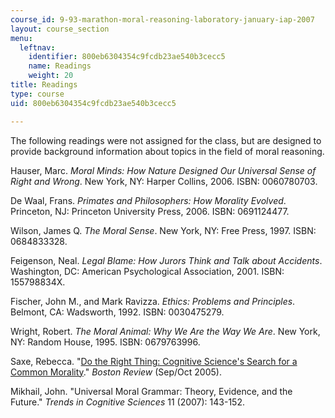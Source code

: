 ```yaml
---
course_id: 9-93-marathon-moral-reasoning-laboratory-january-iap-2007
layout: course_section
menu:
  leftnav:
    identifier: 800eb6304354c9fcdb23ae540b3cecc5
    name: Readings
    weight: 20
title: Readings
type: course
uid: 800eb6304354c9fcdb23ae540b3cecc5

---
```


The following readings were not assigned for the class, but are designed to provide background information about topics in the field of moral reasoning.

Hauser, Marc. _Moral Minds: How Nature Designed Our Universal Sense of Right and Wrong_. New York, NY: Harper Collins, 2006. ISBN: 0060780703.

De Waal, Frans. _Primates and Philosophers: How Morality Evolved_. Princeton, NJ: Princeton University Press, 2006. ISBN: 0691124477.

Wilson, James Q. _The Moral Sense_. New York, NY: Free Press, 1997. ISBN: 0684833328.

Feigenson, Neal. _Legal Blame: How Jurors Think and Talk about Accidents_. Washington, DC: American Psychological Association, 2001. ISBN: 155798834X.

Fischer, John M., and Mark Ravizza. _Ethics: Problems and Principles_. Belmont, CA: Wadsworth, 1992. ISBN: 0030475279.

Wright, Robert. _The Moral Animal: Why We Are the Way We Are_. New York, NY: Random House, 1995. ISBN: 0679763996.

Saxe, Rebecca. "[Do the Right Thing: Cognitive Science's Search for a Common Morality](http://www.bostonreview.net/rebecca-saxe-common-morality-cognitive-science)." _Boston Review_ (Sep/Oct 2005).

Mikhail, John. "Universal Moral Grammar: Theory, Evidence, and the Future." _Trends in Cognitive Sciences_ 11 (2007): 143-152.